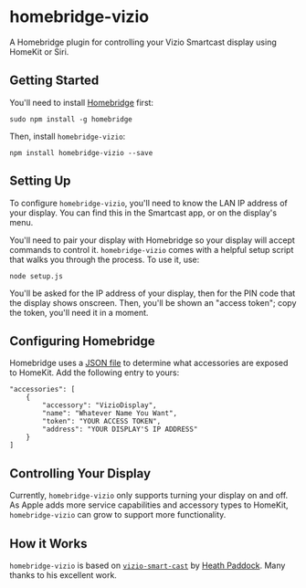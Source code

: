 # homebridge-vizio
A Homebridge plugin for controlling your Vizio Smartcast display using HomeKit or Siri.

## Getting Started
You'll need to install [Homebridge](https://github.com/nfarina/homebridge) first:

````
sudo npm install -g homebridge
````

Then, install `homebridge-vizio`:

````
npm install homebridge-vizio --save
````

## Setting Up
To configure `homebridge-vizio`, you'll need to know the LAN IP address of your display. You can find this in the Smartcast app, or on the display's menu.

You'll need to pair your display with Homebridge so your display will accept commands to control it. `homebridge-vizio` comes with a helpful setup script that walks you through the process. To use it, use:

````
node setup.js
````

You'll be asked for the IP address of your display, then for the PIN code that the display shows onscreen. Then, you'll be shown an "access token"; copy the token, you'll need it in a moment.

## Configuring Homebridge
Homebridge uses a [JSON file](https://github.com/nfarina/homebridge#quick-overview) to determine what accessories are exposed to HomeKit. Add the following entry to yours:

````
"accessories": [
    {
        "accessory": "VizioDisplay",
        "name": "Whatever Name You Want",
        "token": "YOUR ACCESS TOKEN",
        "address": "YOUR DISPLAY'S IP ADDRESS"
    }
]
````

## Controlling Your Display
Currently, `homebridge-vizio` only supports turning your display on and off. As Apple adds more service capabilities and accessory types to HomeKit, `homebridge-vizio` can grow to support more functionality.

## How it Works
`homebridge-vizio` is based on [`vizio-smart-cast`](https://github.com/heathbar/vizio-smart-cast/blob/master/README.md) by [Heath Paddock](https://github.com/heathbar). Many thanks to his excellent work.
